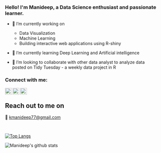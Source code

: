 ### Hello! I'm Manideep, a Data Science enthusiast and passionate learner.
- 🔭 I’m currently working on
  - Data Visualization
  - Machine Learning 
  - Building interactive web applications using R-shiny
  
- 🌱 I’m currently learning Deep Learning and Artificial intelligence

- 👯 I’m looking to collaborate with other data analyst to analyze data posted on Tidy Tuesday - a weekly data project in R


### Connect with me:
[<img align="left" alt="Manideep K | LinkedIn" width="22px" src="https://cdn.jsdelivr.net/npm/simple-icons@v3/icons/linkedin.svg" />][linkedin]
[<img align="left" alt="Manideep K | Hacker Earth" width="22px" src="https://cdn.jsdelivr.net/npm/simple-icons@3.3.0/icons/hackerearth.svg" />][HackerEarth]
[<img align="left" alt="Manideep K | Hacker Rank" width="22px" src="https://cdn.jsdelivr.net/npm/simple-icons@3.3.0/icons/hackerrank.svg" />][HackerRank]

<br />

## Reach out to me on
:e-mail: kmanideep77@gmail.com

<br />


[![Top Langs](https://github-readme-stats.vercel.app/api/top-langs/?username=ManideepDs&layout=compact)](https://github.com/ManideepDs/github-readme-stats)


![Manideep's github stats](https://github-readme-stats.vercel.app/api?username=ManideepDs&hide=contribs&show_icons=true&hide_border=true,prs)



[linkedin]: https://www.linkedin.com/in/manideep77/
[HackerEarth]: https://www.hackerearth.com/@kmanideep77
[HackerRank]: https://www.hackerrank.com/kmanideep77
